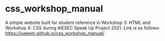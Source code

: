 # css_workshop_manual

A simple website built for student reference in Workshop 3: HTML and Workshop 4: CSS during AIESEC Speak Up Project 2021.
Link is as follows:
https://lueeem.github.io/css_workshop_manual/
